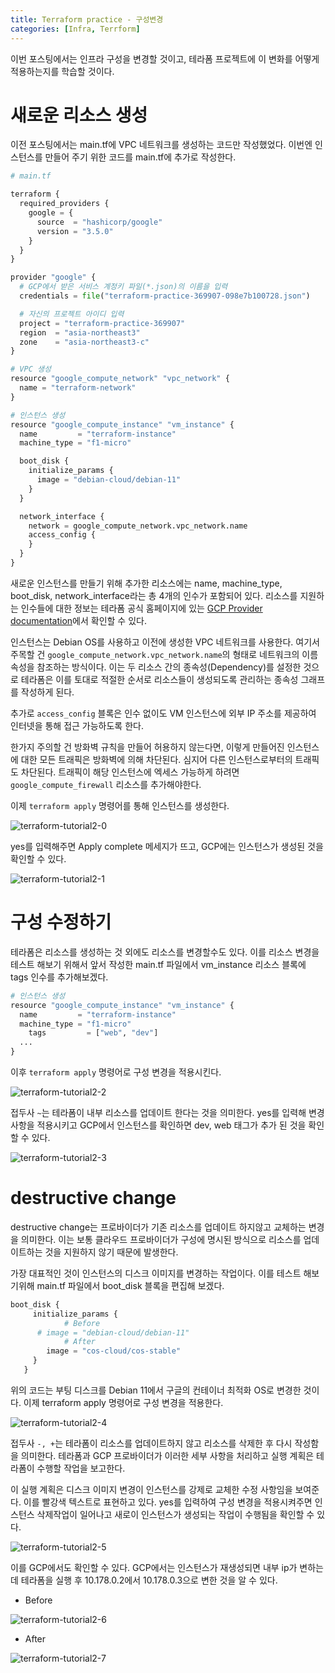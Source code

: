 ```yaml
---
title: Terraform practice - 구성변경
categories: [Infra, Terrform]
---
```


이번 포스팅에서는 인프라 구성을 변경할 것이고, 테라폼 프로젝트에 이 변화를 어떻게 적용하는지를 학습할 것이다.

# 새로운 리소스 생성

이전 포스팅에서는 main.tf에  VPC 네트워크를 생성하는 코드만 작성했었다. 이번엔 인스턴스를 만들어 주기 위한 코드를 main.tf에 추가로 작성한다.

```python
# main.tf

terraform {
  required_providers {
    google = {
      source  = "hashicorp/google"
      version = "3.5.0"
    }
  }
}

provider "google" {
  # GCP에서 받은 서비스 계정키 파일(*.json)의 이름을 입력
  credentials = file("terraform-practice-369907-098e7b100728.json")

  # 자신의 프로젝트 아이디 입력
  project = "terraform-practice-369907"
  region  = "asia-northeast3"
  zone    = "asia-northeast3-c"
}

# VPC 생성
resource "google_compute_network" "vpc_network" {
  name = "terraform-network"
}

# 인스턴스 생성
resource "google_compute_instance" "vm_instance" {
  name         = "terraform-instance"
  machine_type = "f1-micro"

  boot_disk {
    initialize_params {
      image = "debian-cloud/debian-11"
    }
  }

  network_interface {
    network = google_compute_network.vpc_network.name
    access_config {
    }
  }
}
```

새로운 인스턴스를 만들기 위해 추가한 리소스에는 name, machine_type, boot_disk, network_interface라는 총 4개의 인수가 포함되어 있다. 리소스를 지원하는 인수들에 대한 정보는 테라폼 공식 홈페이지에 있는 [GCP Provider documentation](https://registry.terraform.io/providers/hashicorp/google/latest/docs/resources/compute_instance)에서 확인할 수 있다.

인스턴스는 Debian OS를 사용하고 이전에 생성한 VPC 네트워크를 사용한다. 여기서 주목할 건 `google_compute_network.vpc_network.name`의 형태로 네트워크의 이름 속성을 참조하는 방식이다. 이는 두 리소스 간의 종속성(Dependency)를 설정한 것으로 테라폼은 이를 토대로 적절한 순서로 리소스들이 생성되도록 관리하는 종속성 그래프를 작성하게 된다.

추가로 `access_config` 블록은 인수 없이도 VM 인스턴스에 외부 IP 주소를 제공하여 인터넷을 통해 접근 가능하도록 한다.

한가지 주의할 건 방화벽 규칙을 만들어 허용하지 않는다면, 이렇게 만들어진 인스턴스에 대한 모든 트래픽은 방화벽에 의해 차단된다. 심지어 다른 인스턴스로부터의 트래픽도 차단된다. 트래픽이 해당 인스턴스에 엑세스 가능하게 하려면 `google_compute_firewall` 리소스를 추가해야한다.

이제 `terraform apply` 명령어를 통해 인스턴스를 생성한다.

![terraform-tutorial2-0](/images/terraform-tutorial2-0.png)

yes를 입력해주면 Apply complete 메세지가 뜨고, GCP에는 인스턴스가 생성된 것을 확인할 수 있다.

![terraform-tutorial2-1](/images/terraform-tutorial2-1.png)

# 구성 수정하기

테라폼은 리소스를 생성하는 것 외에도 리소스를 변경할수도 있다. 이를 리소스 변경을 테스트 해보기 위해서 앞서 작성한 main.tf 파일에서 vm_instance 리소스 블록에 tags 인수를 추가해보겠다.

```python
# 인스턴스 생성
resource "google_compute_instance" "vm_instance" {
  name         = "terraform-instance"
  machine_type = "f1-micro"
	tags         = ["web", "dev"]
  ...
}
```

이후 `terraform apply` 명령어로 구성 변경을 적용시킨다.

![terraform-tutorial2-2](/images/terraform-tutorial2-2.png)

접두사 `~`는 테라폼이 내부 리소스를 업데이트 한다는 것을 의미한다. yes를 입력해 변경사항을 적용시키고 GCP에서 인스턴스를 확인하면 dev, web 태그가 추가 된 것을 확인할 수 있다.

![terraform-tutorial2-3](/images/terraform-tutorial2-3.png)

# ****destructive change****

destructive change는 프로바이더가 기존 리소스를 업데이트 하지않고 교체하는 변경을 의미한다. 이는 보통 클라우드 프로바이더가 구성에 명시된 방식으로 리소스를 업데이트하는 것을 지원하지 않기 때문에 발생한다.

가장 대표적인 것이 인스턴스의 디스크 이미지를 변경하는 작업이다. 이를 테스트 해보기위해 main.tf 파일에서 boot_disk 블록을 편집해 보겠다.

```python
boot_disk {
     initialize_params {
			# Before
      # image = "debian-cloud/debian-11"
			# After
        image = "cos-cloud/cos-stable"
     }
   }
```

위의 코드는 부팅 디스크를 Debian 11에서 구글의 컨테이너 최적화 OS로 변경한 것이다. 이제 terraform apply 명령어로 구성 변경을 적용한다.

![terraform-tutorial2-4](/images/terraform-tutorial2-4.png)

접두사 `-, +`는 테라폼이 리소스를 업데이트하지 않고 리소스를 삭제한 후 다시 작성함을 의미한다. 테라폼과 GCP 프로바이더가 이러한 세부 사항을 처리하고 실행 계획은 테라폼이 수행할 작업을 보고한다.

이 실행 계획은 디스크 이미지 변경이 인스턴스를 강제로 교체한 수정 사항임을 보여준다. 이를 빨강색 텍스트로 표현하고 있다. yes를 입력하여 구성 변경을 적용시켜주면 인스턴스 삭제작업이 일어나고 새로이 인스턴스가 생성되는 작업이 수행됨을 확인할 수 있다.

![terraform-tutorial2-5](/images/terraform-tutorial2-5.png)

이를 GCP에서도 확인할 수 있다. GCP에서는 인스턴스가 재생성되면 내부 ip가 변하는데 테라폼을 실행 후 10.178.0.2에서 10.178.0.3으로 변한 것을 알 수 있다.

- Before

![terraform-tutorial2-6](/images/terraform-tutorial2-6.png)

- After

![terraform-tutorial2-7](/images/terraform-tutorial2-7.png)
